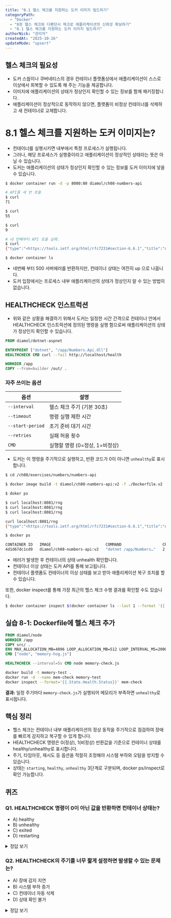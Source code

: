 ```yaml
---
title: "8.1 헬스 체크를 지원하는 도커 이미지 빌드하기"
categoryPath:
  - "Docker"
  - "8장 헬스 체크와 디펜던시 체크로 애플리케이션의 신뢰성 확보하기"
  - "8.1 헬스 체크를 지원하는 도커 이미지 빌드하기"
authorNick: "관리자"
createdAt: "2025-10-26"
updateMode: "upsert"
---
```


## 헬스 체크의 필요성
- 도커 스웜이나 쿠버네티스의 경우 컨테이너 플랫폼상에서 애플리케이션이 스스로 이상에서 회복할 수 있도록 해 주는 기능을 제공합니다.
- 이미지에 애플리케이션의 상태가 정상인지 확인할 수 있는 정보를 함께 패키징합니다.
- 애플리케이션이 정상적으로 동작하지 않으면, 플랫폼이 비정상 컨테이너를 삭제하고 새 컨테이너로 교체합니다.

# 8.1 헬스 체크를 지원하는 도커 이미지는?
- 컨테이너를 실행시키면 내부에서 특정 프로세스가 실행됩니다.
- 그러나, 해당 프로세스가 실행중이라고 애플리케이션이 정상적인 상태라는 뜻은 아닐 수 있습니다.
- 도커는 애플리케이션의 상태가 정상인지 확인할 수 있는 정보를 도커 이미지에 넣을 수 있습니다.

```bash
$ docker container run -d -p 8080:80 diamol/ch08-numbers-api

# API를 세 번 호출
$ curl 
71

$ curl 
55

$ curl 
9

# 네 번째부터 API 호출 실패.
$ curl 
{"type":"<https://tools.ietf.org/html/rfc7231#section-6.6.1","title":"An> error occured while processing your request.","status":500,"traceId":"|7cf3120a-44d7eeec8760b32c."}%

$ docker container ls
```

- 네번째 부터 500 서버에러를 반환하지만, 컨테이너 상태는 여전히 up 으로 나옵니다.
- 도커 입장에서는 프로세스 내부 애플리케이션의 상태가 정상인지 알 수 있는 방법이 없습니다.

## HEALTHCHECK 인스트럭션
- 위와 같은 상황을 해결하기 위해서 도커는 일정한 시간 간격으로 컨테이너 안에서 HEALTHCHECK 인스트럭션에 정의된 명령을 실행 함으로써 애플리케이션의 상태가 정상인지 확인할 수 있습니다.

```dockerfile
FROM diamol/dotnet-aspnet

ENTRYPOINT ["dotnet", "/app/Numbers.Api.dll"]
HEALTHCHECK CMD curl --fail http://localhost/health

WORKDIR /app
COPY --from=builder /out/ .
```

### 자주 쓰이는 옵션
| 옵션 | 설명 |
|------|------|
| `--interval` | 헬스 체크 주기 (기본 30초) |
| `--timeout` | 명령 실행 제한 시간 |
| `--start-period` | 초기 준비 대기 시간 |
| `--retries` | 실패 허용 횟수 |
| `CMD` | 실행할 명령 (0=정상, 1=비정상) |

- 도커는 이 명령을 주기적으로 실행하고, 반환 코드가 0이 아니면 `unhealthy`로 표시합니다.

```bash
$ cd /ch08/exercises/numbers/numbers-api

$ docker image build -t diamol/ch08-numbers-api:v2 -f ./Dockerfile.v2 . 

$ doker ps

$ curl localhost:8081/rng
$ curl localhost:8081/rng
$ curl localhost:8081/rng

curl localhost:8081/rng
{"type":"<https://tools.ietf.org/html/rfc7231#section-6.6.1","title":"An> error occured while processing your request.","status":500,"traceId":"|609d0306-4c47a4871ee78355."}

$ docker ps

CONTAINER ID   IMAGE                        COMMAND                  CREATED          STATUS                     PORTS                    NAMES
4d1d67dc1cd9   diamol/ch08-numbers-api:v2   "dotnet /app/Numbers…"   2 minutes ago    Up 2 minutes (unhealthy)   0.0.0.0:8081->80/tcp     xenodochial_lehmann
```
- 에러가 발생한 후 컨테이너의 상태 unhealth 확인합니다.
- 컨테이너 이상 상태는 도커 API를 통해 보고됩니다.
- 컨테이너 플랫폼도 컨테이너의 이상 상태를 보고 받아 애플리케이션 복구 조치를 할 수 있습니다.

또한, docker inspect를 통해 가장 최근의 헬스 체크 수행 결과를 확인할 수도 있습니다.
```bash
$ docker container inspect $(docker container ls --last 1 --format '{{.ID}}')
```

## 실습 8-1: Dockerfile에 헬스 체크 추가
```dockerfile
FROM diamol/node
WORKDIR /app
COPY src/ .
ENV MAX_ALLOCATION_MB=4096 LOOP_ALLOCATION_MB=512 LOOP_INTERVAL_MS=2000
CMD ["node", "memory-hog.js"]

HEALTHCHECK --interval=5s CMD node memory-check.js
```

```bash
docker build -t memory-test .
docker run -d --name mem-check memory-test
docker inspect --format='{{.State.Health.Status}}' mem-check
```

**결과:** 일정 주기마다 `memory-check.js`가 실행되어 메모리가 부족하면 `unhealthy`로 표시됩니다.

## 핵심 정리
- 헬스 체크는 컨테이너 내부 애플리케이션의 정상 동작을 주기적으로 점검하여 장애를 빠르게 감지하고 복구할 수 있게 합니다.
- HEALTHCHECK 명령은 0(정상), 1(비정상) 반환값을 기준으로 컨테이너 상태를 healthy/unhealthy로 표시합니다.
- 주기, 타임아웃, 재시도 등 옵션을 적절히 조정해야 시스템 부하와 오탐을 방지할 수 있습니다.
- 상태는 `starting`, `healthy`, `unhealthy` 3단계로 구분되며, docker ps/inspect로 확인 가능합니다.

## 퀴즈

### Q1. HEALTHCHECK 명령이 0이 아닌 값을 반환하면 컨테이너 상태는?
- A) healthy
- B) unhealthy
- C) exited
- D) restarting

<details>
<summary>정답 보기</summary>
<b>정답: B) unhealthy</b><br>
0이 아닌 값을 반환하면 도커는 컨테이너 상태를 `unhealthy`로 표시합니다.
</details>

### Q2. HEALTHCHECK의 주기를 너무 짧게 설정하면 발생할 수 있는 문제는?
- A) 장애 감지 지연
- B) 시스템 부하 증가
- C) 컨테이너 자동 삭제
- D) 상태 확인 불가

<details>
<summary>정답 보기</summary>
<b>정답: B) 시스템 부하 증가</b><br>
너무 잦은 healthcheck는 CPU/I/O 부하를 유발할 수 있습니다.
</details>